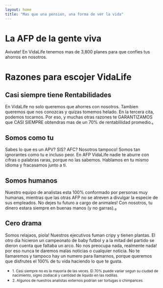 ```yaml
---
layout: home
title: "Mas que una pension, una forma de ver la vida"
---
```


# La AFP de la gente viva
Avivate! En VidaLife tenemos mas de 3,800 planes para que confies tus ahorros en nosotros.

# Razones para escojer VidaLife

## Casi siempre tiene Rentabilidades

En VidaLife no solo queremos que ahorres con nosotros. Tambien queremos que nos conozcas y quizas tomemos helado. En la tercera cita, podemos tocarnos. Por eso, y muchas otras razones te GARANTIZAMOS que CASI SIEMPRE obtendras mas de un 70% de rentablilidad promedio.₁

## Somos como tu

Sabes lo que es un APV? SIS? AFC? Nosotros tampoco! Somos tan ignorantes como tu e incluso peor. En AFP VidaLife nadie te aburre con cifras o palabras raras, porque no las sabemos. Hablamos en tu mismo idioma y fracasamos junto a ti.

## Somos humanos

Nuestro equipo de analistas esta 100% conformado por personas muy humanas, mientras que las otras AFP no se atreven a divulgar la especie de sus empleados. No dejes tu futuro a cargo de animales! Con nosotros, tu dinero estara siempre en buenas manos (y no garras).₂

## Cero drama

Somos relajaos, piola! Nuestros ejecutivos fuman cripy y tienen plantas. El otro dia hicieron un campeonato de baby futbol y a la mitad del partido se dieron cuenta que faltaba un arco. No nos preocupa nada, realmente nada! por eso nunca te daremos malas noticias o cualquier noticia. No te llamaremos y tampoco hay un numero para llamarnos, porque queremos que disfrutes el 100% de tu vida haciendo lo que te gusta.

<ul>
<li>
<small> 1. Casi siempre no es la mayoria de las veces. El 70% puede variar segun su ciudad de nacimiento, signo zodiacal y cantidad de liquido en las rodillas.</small>
</li>
<li>
<small> 2. Algunos de nuestros analistas externos podrian ser tortugas o chimpances</small>
</li>
</ul>
